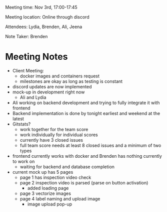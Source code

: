 Meeting time: Nov 3rd, 17:00-17:45

Meeting location: Online through discord

Attendees: Lydia, Brenden, Ali, Jeena

Note Taker: Brenden

# Meeting Notes

- Client Meeting:
    - docker images and containers request
    - milestones are okay as long as testing is constant
- discord updates are now implemented
- mock-up in development right now
    - Ali and Lydia
- Ali working on backend development and trying to fully integrate it with frontend
- Backend implementation is done by tonight earliest and weekend at the latest
- Gitstats?
    - work together for the team score
    - work individually for individual scores
    - currently have 3 closed issues
    - full team score needs at least 8 closed issues and a minimum of two types
- frontend currently works with docker and Brenden has nothing currently to work on
    - waiting for backend and database completion
- current mock up has 5 pages
    - page 1 has inspection video check
    - page 2 inspection video is parsed (parse on button activation)
        - added loading page
    - page 3 vectorize images
    - page 4 label naming and upload image
        - image upload pop-up